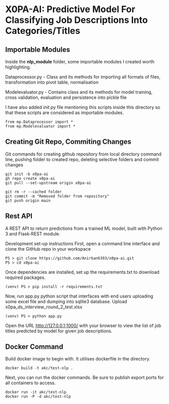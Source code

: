 # X0PA-AI: Predictive Model For Classifying Job Descriptions Into Categories/Titles

## Importable Modules

Inside the **nlp_module** folder, some importable modules I created worth highlighting.

Dataprocessor.py - Class and its methods for importing all formats of files, transformation into pivot table, normalisation

Modelevaluator.py - Contains class and its methods for model training, cross validation, evaluation and persistence into pickle file

I have also added _init_.py file mentioning this scripts inside this directory so that these scripts are considered as importable modules.
```
from mp.Dataprocessor import *
from mp.Modelevaluator import *
```

## Creating Git Repo, Commiting Changes

Git commands for creating github repository from local directory command line, pushing folder to created repo, deleting selective folders and commit changes

```
git init -b x0pa-ai
gh repo create x0pa-ai
git pull --set-upstream origin x0pa-ai

git rm -r --cached folder
git commit -m "Removed folder from repository"
git push origin main
```

## Rest API
A REST API to return predictions from a trained ML model, built with Python 3 and Flask-REST module.

Development set-up instructions
First, open a command line interface and clone the GitHub repo in your workspace

```
PS > git clone https://github.com/Anirban6393/x0pa-ai.git
PS > cd x0pa-ai
```

Once dependencies are installed, set up the requirements.txt to download required packages.
```
(venv) PS > pip install -r requirements.txt
```
Now, run app.py python script that interfaces with end users uploading some excel file and dumping into sqlite3 database.
Upload x0pa_ds_interview_round_2_test.xlsx 

```
(venv) PS > python app.py
```
Open the URL http://127.0.0.1:1000/ with your browser to view the list of job titles predicted by model for given job descriptions.

## Docker Command

Build docker image to begin with. It utilises dockerfile in the directory.
```
docker build -t akc/test-nlp .
```
Next, you can run the docker commands. Be sure to publish export ports for all containers to access.
``` 
docker run -it akc/test-nlp
docker run -P -d akc/test-nlp
```
